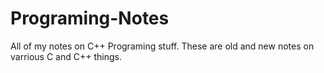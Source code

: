 # Programing-Notes
All of my notes on C++ Programing stuff.
These are old and new notes on varrious C and C++ things.

